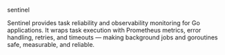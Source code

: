 sentinel

Sentinel provides task reliability and observability monitoring for Go applications. It wraps task execution with Prometheus metrics, error handling, retries, and timeouts — making background jobs and goroutines safe, measurable, and reliable.

